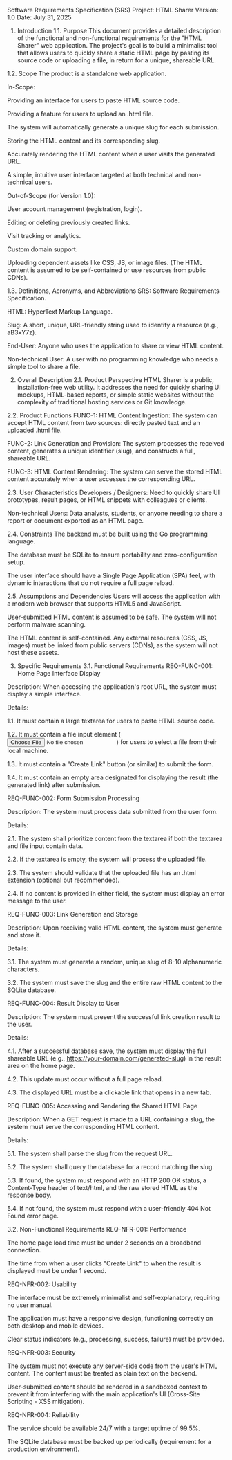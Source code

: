 Software Requirements Specification (SRS)
Project: HTML Sharer
Version: 1.0
Date: July 31, 2025

1. Introduction
   1.1. Purpose
   This document provides a detailed description of the functional and non-functional requirements for the "HTML Sharer" web application. The project's goal is to build a minimalist tool that allows users to quickly share a static HTML page by pasting its source code or uploading a file, in return for a unique, shareable URL.

1.2. Scope
The product is a standalone web application.

In-Scope:

Providing an interface for users to paste HTML source code.

Providing a feature for users to upload an .html file.

The system will automatically generate a unique slug for each submission.

Storing the HTML content and its corresponding slug.

Accurately rendering the HTML content when a user visits the generated URL.

A simple, intuitive user interface targeted at both technical and non-technical users.

Out-of-Scope (for Version 1.0):

User account management (registration, login).

Editing or deleting previously created links.

Visit tracking or analytics.

Custom domain support.

Uploading dependent assets like CSS, JS, or image files. (The HTML content is assumed to be self-contained or use resources from public CDNs).

1.3. Definitions, Acronyms, and Abbreviations
SRS: Software Requirements Specification.

HTML: HyperText Markup Language.

Slug: A short, unique, URL-friendly string used to identify a resource (e.g., aB3xY7z).

End-User: Anyone who uses the application to share or view HTML content.

Non-technical User: A user with no programming knowledge who needs a simple tool to share a file.

2. Overall Description
   2.1. Product Perspective
   HTML Sharer is a public, installation-free web utility. It addresses the need for quickly sharing UI mockups, HTML-based reports, or simple static websites without the complexity of traditional hosting services or Git knowledge.

2.2. Product Functions
FUNC-1: HTML Content Ingestion: The system can accept HTML content from two sources: directly pasted text and an uploaded .html file.

FUNC-2: Link Generation and Provision: The system processes the received content, generates a unique identifier (slug), and constructs a full, shareable URL.

FUNC-3: HTML Content Rendering: The system can serve the stored HTML content accurately when a user accesses the corresponding URL.

2.3. User Characteristics
Developers / Designers: Need to quickly share UI prototypes, result pages, or HTML snippets with colleagues or clients.

Non-technical Users: Data analysts, students, or anyone needing to share a report or document exported as an HTML page.

2.4. Constraints
The backend must be built using the Go programming language.

The database must be SQLite to ensure portability and zero-configuration setup.

The user interface should have a Single Page Application (SPA) feel, with dynamic interactions that do not require a full page reload.

2.5. Assumptions and Dependencies
Users will access the application with a modern web browser that supports HTML5 and JavaScript.

User-submitted HTML content is assumed to be safe. The system will not perform malware scanning.

The HTML content is self-contained. Any external resources (CSS, JS, images) must be linked from public servers (CDNs), as the system will not host these assets.

3. Specific Requirements
   3.1. Functional Requirements
   REQ-FUNC-001: Home Page Interface Display

Description: When accessing the application's root URL, the system must display a simple interface.

Details:

1.1. It must contain a large textarea for users to paste HTML source code.

1.2. It must contain a file input element (<input type="file">) for users to select a file from their local machine.

1.3. It must contain a "Create Link" button (or similar) to submit the form.

1.4. It must contain an empty area designated for displaying the result (the generated link) after submission.

REQ-FUNC-002: Form Submission Processing

Description: The system must process data submitted from the user form.

Details:

2.1. The system shall prioritize content from the textarea if both the textarea and file input contain data.

2.2. If the textarea is empty, the system will process the uploaded file.

2.3. The system should validate that the uploaded file has an .html extension (optional but recommended).

2.4. If no content is provided in either field, the system must display an error message to the user.

REQ-FUNC-003: Link Generation and Storage

Description: Upon receiving valid HTML content, the system must generate and store it.

Details:

3.1. The system must generate a random, unique slug of 8-10 alphanumeric characters.

3.2. The system must save the slug and the entire raw HTML content to the SQLite database.

REQ-FUNC-004: Result Display to User

Description: The system must present the successful link creation result to the user.

Details:

4.1. After a successful database save, the system must display the full shareable URL (e.g., https://your-domain.com/generated-slug) in the result area on the home page.

4.2. This update must occur without a full page reload.

4.3. The displayed URL must be a clickable link that opens in a new tab.

REQ-FUNC-005: Accessing and Rendering the Shared HTML Page

Description: When a GET request is made to a URL containing a slug, the system must serve the corresponding HTML content.

Details:

5.1. The system shall parse the slug from the request URL.

5.2. The system shall query the database for a record matching the slug.

5.3. If found, the system must respond with an HTTP 200 OK status, a Content-Type header of text/html, and the raw stored HTML as the response body.

5.4. If not found, the system must respond with a user-friendly 404 Not Found error page.

3.2. Non-Functional Requirements
REQ-NFR-001: Performance

The home page load time must be under 2 seconds on a broadband connection.

The time from when a user clicks "Create Link" to when the result is displayed must be under 1 second.

REQ-NFR-002: Usability

The interface must be extremely minimalist and self-explanatory, requiring no user manual.

The application must have a responsive design, functioning correctly on both desktop and mobile devices.

Clear status indicators (e.g., processing, success, failure) must be provided.

REQ-NFR-003: Security

The system must not execute any server-side code from the user's HTML content. The content must be treated as plain text on the backend.

User-submitted content should be rendered in a sandboxed context to prevent it from interfering with the main application's UI (Cross-Site Scripting - XSS mitigation).

REQ-NFR-004: Reliability

The service should be available 24/7 with a target uptime of 99.5%.

The SQLite database must be backed up periodically (requirement for a production environment).